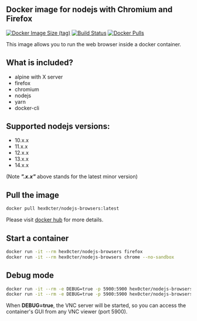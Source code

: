 
## Docker image for nodejs with Chromium and Firefox
[![Docker Image Size (tag)](https://img.shields.io/docker/image-size/hex0cter/nodejs-browsers/latest)](https://hub.docker.com/r/hex0cter/nodejs-browsers)
[![Build Status](https://travis-ci.org/hex0cter/docker-nodejs-browsers.svg?branch=master)](https://travis-ci.org/hex0cter/docker-nodejs-browsers)
[![Docker Pulls](https://img.shields.io/docker/pulls/hex0cter/nodejs-browsers)](https://hub.docker.com/r/hex0cter/nodejs-browsers)

This image allows you to run the web browser inside a docker container.

## What is included?
* alpine with X server
* firefox
* chromium
* nodejs
* yarn
* docker-cli

## Supported nodejs versions:
* 10.x.x
* 11.x.x
* 12.x.x
* 13.x.x
* 14.x.x

(Note ***".x.x"*** above stands for the latest minor version)

## Pull the image
```bash
docker pull hex0cter/nodejs-browsers:latest
```
Please visit [docker hub](https://hub.docker.com/repository/docker/hex0cter/nodejs-browsers) for more details.

## Start a container
```bash
docker run -it --rm hex0cter/nodejs-browsers firefox
docker run -it --rm hex0cter/nodejs-browsers chrome --no-sandbox
```

## Debug mode
```bash
docker run -it --rm -e DEBUG=true -p 5900:5900 hex0cter/nodejs-browsers firefox
docker run -it --rm -e DEBUG=true -p 5900:5900 hex0cter/nodejs-browsers chrome --no-sandbox
```
When **DEBUG=true**, the VNC server will be started, so you can access the container's GUI from any VNC viewer (port 5900).
